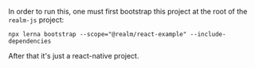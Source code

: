 In order to run this, one must first bootstrap this project at the root of the `realm-js` project:

```
npx lerna bootstrap --scope="@realm/react-example" --include-dependencies
```

After that it's just a react-native project.